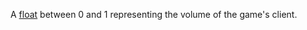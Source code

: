 A [float](https://wiki.roblox.com/index.php?title=Float) between 0 and 1 representing the volume of the game's client.